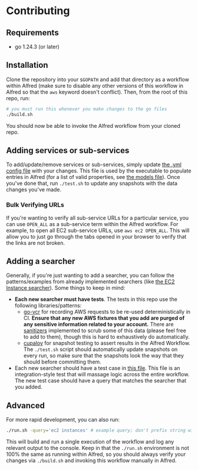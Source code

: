 # Contributing

## Requirements

- go 1.24.3 (or later)

## Installation

Clone the repository into your `$GOPATH` and add that directory as a workflow within Alfred (make sure to disable any other versions of this workflow in Alfred so that the `aws` keyword doesn't conflict). Then, from the root of this repo, run:

```sh
# you must run this whenever you make changes to the go files
./build.sh
```

You should now be able to invoke the Alfred workflow from your cloned repo.

## Adding services or sub-services

To add/update/remove services or sub-services, simply update [the .yml config file](console-services.yml) with your changes. This file is used by the executable to populate entries in Alfred (for a list of valid properties, see [the models file](awsworkflow/aws_service.go)). Once you've done that, run `./test.sh` to update any snapshots with the data changes you've made.

### Bulk Verifying URLs

If you're wanting to verify all sub-service URLs for a particular service, you can use `OPEN_ALL` as a sub-service term within the Alfred workflow. For example, to open all EC2 sub-service URLs, use `aws ec2 OPEN_ALL`. This will allow you to just go through the tabs opened in your browser to verify that the links are not broken.

## Adding a searcher

Generally, if you're just wanting to add a searcher, you can follow the patterns/examples from already implemented searchers (like [the EC2 Instance searcher](https://github.com/rkoval/alfred-aws-console-services-workflow/blob/master/searchers/ec2_instances.go)). Some things to keep in mind:

- **Each new searcher must have tests**. The tests in this repo use the following libraries/patterns:
  - [go-vcr](https://github.com/dnaeon/go-vcr) for recording AWS requests to be re-used deterministically in CI. **Ensure that any new AWS fixtures that you add are purged of any sensitive information related to your account.** There are [sanitizers](https://github.com/rkoval/alfred-aws-console-services-workflow/blob/1178d7c9ff81e763e4898dd1450f642974e3b5c7/tests/test_tools.go#L52-L112) implemented to scrub some of this data (please feel free to add to them), though this is hard to exhaustively do automatically.
  - [cupaloy](https://github.com/bradleyjkemp/cupaloy) for snapshot testing to assert results in the Alfred Workflow. The `./test.sh` script should automatically update snapshots on every run, so make sure that the snapshots look the way that they should before committing them.
- Each new searcher should have a test case in [this file](https://github.com/rkoval/alfred-aws-console-services-workflow/blob/master/workflow/workflow_test.go). This file is an integration-style test that will massage logic across the entire workflow. The new test case should have a query that matches the searcher that you added.

## Advanced

For more rapid development, you can also run:

```sh
./run.sh -query='ec2 instances' # example query; don't prefix string with `aws` here!
```

This will build and run a single execution of the workflow and log any relevant output to the console. Keep in that the `./run.sh` environment is not 100% the same as running within Alfred, so you should always verify your changes via `./build.sh` and invoking this workflow manually in Alfred.
